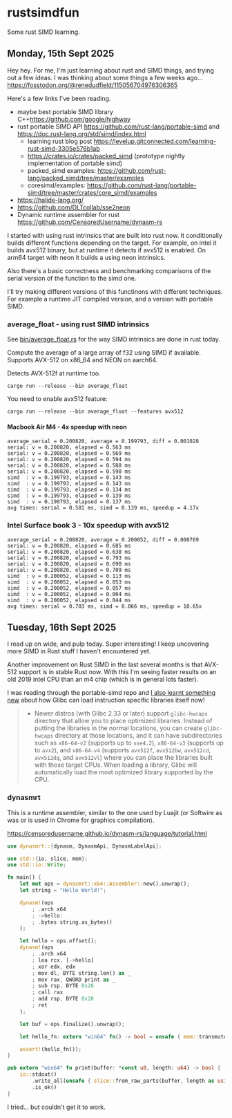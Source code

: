 # rustsimdfun

Some rust SIMD learning.


## Monday, 15th Sept 2025

Hey hey.
For me, I'm just learning about rust and SIMD things, and trying out a few ideas.
I was thinking about some things a few weeks ago... https://fosstodon.org/@renedudfield/115056704976306365

Here's a few links I've been reading.

- maybe best portable SIMD library C++https://github.com/google/highway
- rust portable SIMD API https://github.com/rust-lang/portable-simd and https://doc.rust-lang.org/std/simd/index.html
  - learning rust blog post https://levelup.gitconnected.com/learning-rust-simd-3305e576b1ab
  - https://crates.io/crates/packed_simd (prototype nightly implementation of portable simd)
  - packed_simd examples: https://github.com/rust-lang/packed_simd/tree/master/examples
  - coresimd/examples: https://github.com/rust-lang/portable-simd/tree/master/crates/core_simd/examples
- https://halide-lang.org/
- https://github.com/DLTcollab/sse2neon
- Dynamic runtime assembler for rust https://github.com/CensoredUsername/dynasm-rs


I started with using rust intrinsics that are built into rust now. 
It conditionally builds different functions depending on the target.
For example, on intel it builds avx512 binary, but at runtime it detects if avx512 is enabled.
On arm64 target with neon it builds a using neon intrinsics.

Also there's a basic correctness and benchmarking comparisons of the serial version of the function to the simd one.

I'll try making different versions of this functinons with different techniques. For example a runtime JIT compiled version,
and a version with portable SIMD.


### average_float - using rust SIMD intrinsics

See [bin/average_float.rs](https://github.com/illume/rustsimdfun/blob/main/src/bin/average_float.rs) 
for the way SIMD intrinsics are done in rust today.

Compute the average of a large array of f32 using SIMD if available.
Supports AVX-512 on x86_64 and NEON on aarch64.

Detects AVX-512f at runtime too.

```shell
cargo run --release --bin average_float
```


You need to enable avx512 feature:

```shell
cargo run --release --bin average_float --features avx512
```

#### Macbook Air M4 - 4x speedup with neon

```
average_serial = 0.200820, average = 0.199793, diff = 0.001028
serial: v = 0.200820, elapsed = 0.563 ms
serial: v = 0.200820, elapsed = 0.569 ms
serial: v = 0.200820, elapsed = 0.594 ms
serial: v = 0.200820, elapsed = 0.588 ms
serial: v = 0.200820, elapsed = 0.590 ms
simd  : v = 0.199793, elapsed = 0.143 ms
simd  : v = 0.199793, elapsed = 0.143 ms
simd  : v = 0.199793, elapsed = 0.134 ms
simd  : v = 0.199793, elapsed = 0.139 ms
simd  : v = 0.199793, elapsed = 0.137 ms
avg times: serial = 0.581 ms, simd = 0.139 ms, speedup = 4.17x
```

### Intel Surface book 3 - 10x speedup with avx512

```
average_serial = 0.200820, average = 0.200052, diff = 0.000769
serial: v = 0.200820, elapsed = 0.685 ms
serial: v = 0.200820, elapsed = 0.638 ms
serial: v = 0.200820, elapsed = 0.793 ms
serial: v = 0.200820, elapsed = 0.690 ms
serial: v = 0.200820, elapsed = 0.709 ms
simd  : v = 0.200052, elapsed = 0.113 ms
simd  : v = 0.200052, elapsed = 0.053 ms
simd  : v = 0.200052, elapsed = 0.057 ms
simd  : v = 0.200052, elapsed = 0.064 ms
simd  : v = 0.200052, elapsed = 0.044 ms
avg times: serial = 0.703 ms, simd = 0.066 ms, speedup = 10.65x
```

## Tuesday, 16th Sept 2025

I read up on wide, and pulp today. Super interesting! I keep uncovering more SIMD in Rust stuff I haven't encountered yet.

Another improvement on Rust SIMD in the last several months is that AVX-512 support is in stable Rust now. With this I'm seeing faster results on an old 2019 intel CPU than an m4 chip (which is in general lots faster).

I was reading through the portable-simd repo and [I also learnt something new](https://github.com/rust-lang/portable-simd/pull/420/files) about how Glibc can load instruction specific libraries itself now!
> * Newer distros (with Glibc 2.33 or later) support `glibc-hwcaps` directory that allow you to place optimized libraries. Instead of putting the libraries in the normal locations, you can create `glibc-hwcaps` directory at those locations, and it can have subdirectories such as `x86-64-v2` (supports up to `sse4.2`), `x86-64-v3` (supports up to `avx2`), and `x86-64-v4` (supports `avx512f`, `avx512bw`, `avx512cd`, `avx512dq`, and `avx512vl`) where you can place the libraries built with those target CPUs. When loading a library, Glibc will automatically load the most optimized library supported by the CPU.

### dynasmrt

This is a runtime assembler, similar to the one used by Luajit (or Softwire as was or is used in Chrome for graphics compilation).

https://censoredusername.github.io/dynasm-rs/language/tutorial.html


```rust
use dynasmrt::{dynasm, DynasmApi, DynasmLabelApi};

use std::{io, slice, mem};
use std::io::Write;

fn main() {
    let mut ops = dynasmrt::x64::Assembler::new().unwrap();
    let string = "Hello World!";

    dynasm!(ops
        ; .arch x64
        ; ->hello:
        ; .bytes string.as_bytes()
    );

    let hello = ops.offset();
    dynasm!(ops
        ; .arch x64
        ; lea rcx, [->hello]
        ; xor edx, edx
        ; mov dl, BYTE string.len() as _
        ; mov rax, QWORD print as _
        ; sub rsp, BYTE 0x28
        ; call rax
        ; add rsp, BYTE 0x28
        ; ret
    );

    let buf = ops.finalize().unwrap();

    let hello_fn: extern "win64" fn() -> bool = unsafe { mem::transmute(buf.ptr(hello)) };

    assert!(hello_fn());
}

pub extern "win64" fn print(buffer: *const u8, length: u64) -> bool {
    io::stdout()
        .write_all(unsafe { slice::from_raw_parts(buffer, length as usize) })
        .is_ok()
}
```



I tried... but couldn't get it to work.





